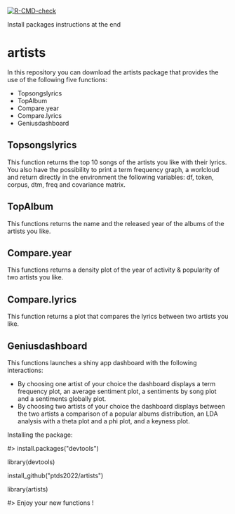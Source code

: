 <!-- badges: start -->
[![R-CMD-check](https://github.com/ptds2022/artists/workflows/R-CMD-check/badge.svg)](https://github.com/ptds2022/artists/actions)
<!-- badges: end -->

Install packages instructions at the end

# artists

In this repository you can download the artists package that provides the use of the following five functions:

- Topsongslyrics
- TopAlbum
- Compare.year
- Compare.lyrics
- Geniusdashboard

## Topsongslyrics

This function returns the top 10 songs of the artists you like with their lyrics. You also have the possibility to print a term frequency graph, a worlcloud and return directly in the environment the following variables: df, token, corpus, dtm, freq and covariance matrix.

## TopAlbum

This functions returns the name and the released year of the albums of the artists you like.

## Compare.year

This functions returns a density plot of the year of activity & popularity of two artists you like.

## Compare.lyrics

This function returns a plot that compares the lyrics between two artists you like.

## Geniusdashboard

This functions launches a shiny app dashboard with the following interactions:

- By choosing one artist of your choice the dashboard displays a term frequency plot, an average sentiment plot, a sentiments by song plot and a sentiments globally plot.
- By choosing two artists of your choice the dashboard displays between the two artists a comparison of a popular albums distribution, an LDA analysis with a theta plot and a phi plot, and a keyness plot.


Installing the package:

#> install.packages("devtools")

library(devtools)

install_github("ptds2022/artists")

library(artists)

#> Enjoy your new functions !
